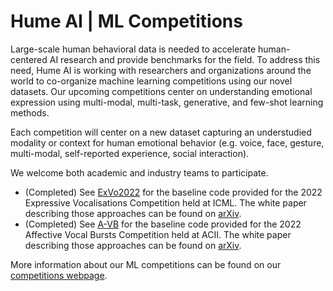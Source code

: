 # Hume AI | ML Competitions 

Large-scale human behavioral data is needed to accelerate human-centered AI research and provide benchmarks for the field. To address this need, Hume AI is working with researchers and organizations around the world to co-organize machine learning competitions using our novel datasets. Our upcoming competitions center on understanding emotional expression using multi-modal, multi-task, generative, and few-shot learning methods. 

Each competition will center on a new dataset capturing an understudied modality or context for human emotional behavior (e.g. voice, face, gesture, multi-modal, self-reported experience, social interaction). 

We welcome both academic and industry teams to participate.

- (Completed) See [ExVo2022](https://github.com/HumeAI/competitions/tree/main/ExVo2022) for the baseline code provided for the 2022 Expressive Vocalisations Competition held at ICML. The white paper describing those approaches can be found on [arXiv](https://arxiv.org/abs/2205.01780). 
- (Completed) See [A-VB](https://github.com/HumeAI/competitions/tree/main/A-VB2022) for the baseline code provided for the 2022 Affective Vocal Bursts Competition held at ACII. The white paper describing those approaches can be found on [arXiv](https://arxiv.org/abs/2207.03572). 

More information about our ML competitions can be found on our [competitions webpage](http://competitions.hume.ai/).
